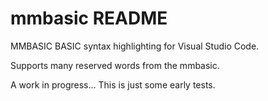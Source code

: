 # mmbasic README

MMBASIC BASIC syntax highlighting for Visual Studio Code.

Supports many reserved words from the mmbasic.

A work in progress...  This is just some early tests. 
